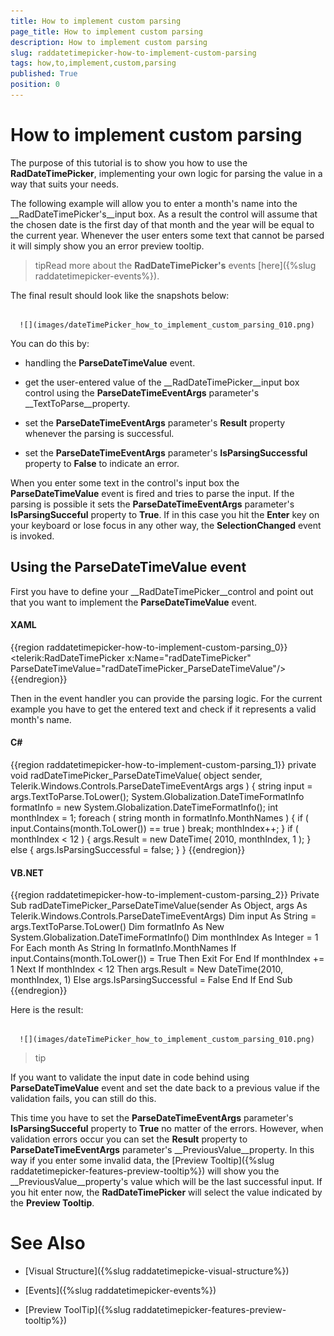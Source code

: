 ```yaml
---
title: How to implement custom parsing
page_title: How to implement custom parsing
description: How to implement custom parsing
slug: raddatetimepicker-how-to-implement-custom-parsing
tags: how,to,implement,custom,parsing
published: True
position: 0
---
```


# How to implement custom parsing



The purpose of this tutorial is to show you how to use the __RadDateTimePicker__, implementing your own logic for parsing the value in a way that suits your needs. 

The following example will allow you to enter a month's name into the __RadDateTimePicker's__input box. As a result the control will assume that the chosen date is the first day of that month and the year will be equal to the current year. Whenever the user enters some text that cannot be parsed it will simply show you an error preview tooltip.

>tipRead more about the __RadDateTimePicker's__ events [here]({%slug raddatetimepicker-events%}).

The final result should look like the snapshots below: 




         
      ![](images/dateTimePicker_how_to_implement_custom_parsing_010.png)

You can do this by: 

* handling the __ParseDateTimeValue__ event.

* get the user-entered value of the __RadDateTimePicker__input box control using the __ParseDateTimeEventArgs__ parameter's __TextToParse__property.

* set the __ParseDateTimeEventArgs__ parameter's __Result__ property whenever the parsing is successful.

* set the __ParseDateTimeEventArgs__ parameter's __IsParsingSuccessful__ property to __False__ to indicate an error.

>

When you enter some text in the control's input box the __ParseDateTimeValue__ event is fired and tries to parse the input. If the parsing is possible it sets the __ParseDateTimeEventArgs__ parameter's __IsParsingSucceful__ property to __True__. If in this case you hit the __Enter__ key on your keyboard or lose focus in any other way, the __SelectionChanged__ event is invoked.

## Using the ParseDateTimeValue event

First you have to define your __RadDateTimePicker__control and point out that you want to implement the __ParseDateTimeValue__ event.

#### __XAML__

{{region raddatetimepicker-how-to-implement-custom-parsing_0}}
	<telerik:RadDateTimePicker x:Name="radDateTimePicker" 
	                           ParseDateTimeValue="radDateTimePicker_ParseDateTimeValue"/>
	{{endregion}}



Then in the event handler you can provide the parsing logic. For the current example you have to get the entered text and check if it represents a valid month's name.

#### __C#__

{{region raddatetimepicker-how-to-implement-custom-parsing_1}}
	private void radDateTimePicker_ParseDateTimeValue( object sender, Telerik.Windows.Controls.ParseDateTimeEventArgs args )
	{
	    string input = args.TextToParse.ToLower();
	    System.Globalization.DateTimeFormatInfo formatInfo = new System.Globalization.DateTimeFormatInfo();
	    int monthIndex = 1;
	    foreach ( string month in formatInfo.MonthNames )
	    {
	        if ( input.Contains(month.ToLower()) == true )
	            break;
	        monthIndex++;
	    }
	    if ( monthIndex < 12 )
	    {
	        args.Result = new DateTime( 2010, monthIndex, 1 );
	    }
	    else
	    {
	        args.IsParsingSuccessful = false;
	    }
	}
	{{endregion}}



#### __VB.NET__

{{region raddatetimepicker-how-to-implement-custom-parsing_2}}
	Private Sub radDateTimePicker_ParseDateTimeValue(sender As Object, args As Telerik.Windows.Controls.ParseDateTimeEventArgs)
	 Dim input As String = args.TextToParse.ToLower()
	 Dim formatInfo As New System.Globalization.DateTimeFormatInfo()
	 Dim monthIndex As Integer = 1
	 For Each month As String In formatInfo.MonthNames
	  If input.Contains(month.ToLower()) = True Then
	   Exit For
	  End If
	  monthIndex += 1
	 Next
	 If monthIndex < 12 Then
	  args.Result = New DateTime(2010, monthIndex, 1)
	 Else
	  args.IsParsingSuccessful = False
	 End If
	End Sub
	{{endregion}}



Here is the result:




         
      ![](images/dateTimePicker_how_to_implement_custom_parsing_010.png)

>tip

If you want to validate the input date in code behind using __ParseDateTimeValue__ event and set the date back to a previous value if the validation fails, you can still do this. 

This time you have to set the __ParseDateTimeEventArgs__ parameter's __IsParsingSucceful__ property to __True__ no matter of the errors. However, when validation errors occur you can set the __Result__ property to __ParseDateTimeEventArgs__ parameter's __PreviousValue__property. In this way if you enter some invalid data, the [Preview Tooltip]({%slug raddatetimepicker-features-preview-tooltip%}) will show you the __PreviousValue__property's value which will be the last successful input. If you hit enter now, the __RadDateTimePicker__ will select the value indicated by the __Preview Tooltip__.

# See Also

 * [Visual Structure]({%slug raddatetimepicke-visual-structure%})

 * [Events]({%slug raddatetimepicker-events%})

 * [Preview ToolTip]({%slug raddatetimepicker-features-preview-tooltip%})
